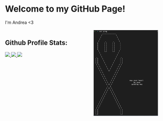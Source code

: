 # Welcome to my GitHub Page! 
<div valign="center">
	I'm Andrea <3
</div>
</br>
<img align="right" src="https://github.com/aFalkons/aFalKons/blob/main/aFalkons.png" width="42%" >
</div>

## Github Profile Stats: 
<tr>
<td>
	<a href="https://github.com/aFalkons">
		<img src="https://github-readme-stats.vercel.app/api?username=aFalkons&show_icons=true&count_private=true&hide_border=TRUE&theme=cobalt2" height="50%" >
	</a> 
</td>
<td>
	<a href="https://github.com/aFalkons?tab=repositories">
		<img src="https://github-readme-stats.vercel.app/api/top-langs/?username=aFalkons&langs_count=5&theme=cobalt2&hide=contribs,prs&cache_seconds=86400&hide_border=TRUE" width="28%" >
	</a>
	<a href="https://github.com/aFalkons/aFalKons">
                <img src="https://github-readme-stats.vercel.app/api/pin/?username=aFalkons&repo=aFalkons&langs_count=5&theme=cobalt2&hide=contribs,prs&cache_seconds=86400&hide_border=true" width="49%" />
	</a>
	</a>
</td>
</tr>
